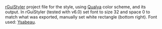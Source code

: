  
[rGuiStyler](https://raylibtech.itch.io/rguistyler) project file for the style, using [Qualya](https://qualya.io/) color scheme, and its output. In rGuiStyler (tested with v6.0) set font to size 32 and space 0 to match what was exported, manually set white rectangle (bottom right). Font used: [Ysabeau](https://github.com/CatharsisFonts/Ysabeau).
